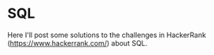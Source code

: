 # SQL
Here I'll post some solutions to the challenges in HackerRank (https://www.hackerrank.com/) about SQL.

